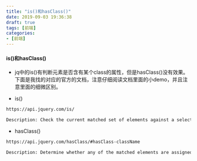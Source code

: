 ```yaml
---
title: "is()和hasClass()"
date: 2019-09-03 19:36:38
draft: true
tags: [前端]
categories:
- [前端]
---
```


#### is()和hasClass()
- jq中的is()有判断元素是否含有某个class的属性，但是hasClass()没有效果。下面是我找的对应的官方的文档，注意仔细阅读文档里面的小demo，并且注意里面的细微区别。

- is()
```bash
https://api.jquery.com/is/

Description: Check the current matched set of elements against a selector, element, or jQuery object and return true if at least one of these elements matches the given arguments.
```
- hasClass()
```bash
https://api.jquery.com/hasClass/#hasClass-className

Description: Determine whether any of the matched elements are assigned the given class.
```